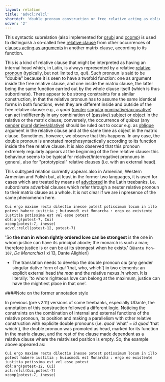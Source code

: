 ```yaml
---
layout: relation
title: 'advcl:relcl'
shortdef: 'double pronoun construction or free relative acting as oblique argument'
udver: '2'
---
```


This syntactic subrelation (also implemented for [csubj](la-dep/ccomp-relcl) and [ccomp](la-dep/advcl-relcl)) is used to distinguish a so-called free [relative clause](la-dep/acl-relcl) from other occurrences of [clauses acting as arguments](la-dep/advcl) in another matrix clause, according to its function. 

This is a kind of relative clause that might be interpreted as having an internal head which, in Latin, is always represented by a relative [relative](la-feat/PronType#Rel) [pronoun](la-pos/PRON) (typically, but not limited to, *qui*). Such pronoun is said to be "double" because it is seen to have a twofold function: one as argument inside the free relative clause, and one inside the matrix clause, the latter being the same function carried out by the whole clause itself (which is thus subordinate). There appear to be strong constraints for a similar construction, in that the relative pronoun has to assume the same identical forms in both functions, even they are different inside and outside of the free relative clause: e.g., a *quod* ([neuter](la-feat/Gender) [singular](la-feat/Number) [nominative/accusative](la-feat/Case)) can act indifferently in any combination of [(passive) subject](la-dep/nsubj) or [object](la-dep/obj) in the relative or the matrix clause; conversely, the occurrence of *quibus* (any [gender](la-feat/Gender) [plural](la-feat/Number) [dative/ablative](la-feat/Case)) should be ruled out to occur e.g. as [oblique](la-dep/obl) argument in the relative clause and at the same time as object in the matrix clause. Sometimes, however, we observe that this happens. In any case, the double pronoun is annotated morphosyntactically according to its function inside the free relative clause. It is also observed that this pronoun extremely regularly appears at the beginning of the free relative clause: this behaviour seems to be typical for relative(/interrogative) pronouns in general, also for "prototypical" relative clauses (i.e. with an external head).

This subtyped relation currently appears also in Armenian, Western Armenian and Polish but, at least in the former two languages, it is used for cases which are treated by means of [advcl:pred](la-dep/advcl-pred) in the Latin treebanks, i.e. subordinate adverbial clauses which refer through a neuter relative pronoun to their matrix clause as a whole. It is not clear if we are i npresence of the same phenomenon here. 


~~~ sdparse
Cui ergo maxime recta dilectio inesse potest potissimum locum in illo potest habere iustitia ; huiusmodi est Monarcha : ergo eo existente iustitia potissima est vel esse potest
obl:arg(potest-7, Cui)
xcomp(potest-7, inesse)
advcl:relcl(potest-12, potest-7)
~~~

'So **the man in whom rightly ordered love can be strongest** is the one in whom justice can have its principal abode; the monarch is such a man; therefore justice is or can be at its strongest when he exists.' (`UDante Mon-107`, *De Monarchia* I xi 13, Dante Alighieri)

* The translation needs to develop the double pronoun *cui* (any gender singular dative form of *qui* 'that, who, which') in two elements: an explicit external head *the man* and the relative nexus *in whom*. It is literally: 'to whom righteous love can belong at the maximum, justice can have the mightiest place in that one'.


####Note on the former annotation style

In previous (pre v2.11) versions of some treebanks, especially UDante, the annotation of this construction followed a different logic. Noticing the constraints on the combination of internal and external functions of the relative pronoun, its position and making a parallelism with other relative construction with explicite double pronouns (i.e. *quod* 'what' = *id quod* 'that which'), the double pronoun was promoted as head, marked for its function in the matrix clause, and the rest of the clause made dependent as a relative clause where the relativised position is empty. So, the example above appeared as:


~~~ sdparse
Cui ergo maxime recta dilectio inesse potest potissimum locum in illo potest habere iustitia ; huiusmodi est Monarcha : ergo eo existente iustitia potissima est vel esse potest
obl:arg(potest-12, Cui)
acl:relcl(Cui,potest-7)
xcomp(potest-7, inesse)
~~~

